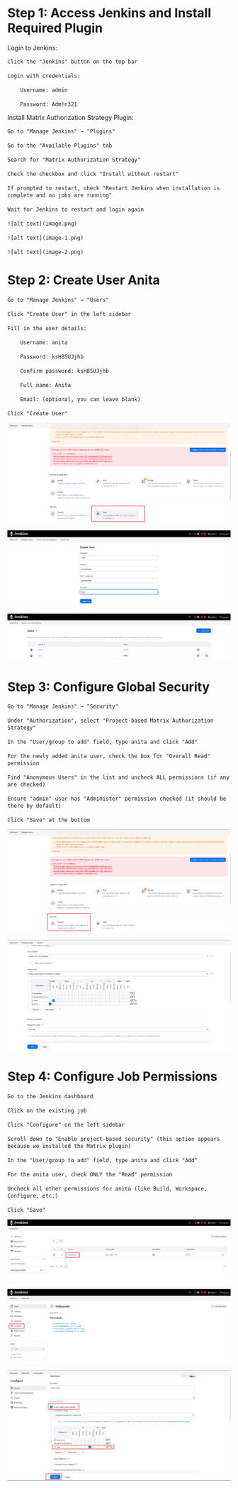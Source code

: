 # Step 1: Access Jenkins and Install Required Plugin

Login to Jenkins:

    Click the "Jenkins" button on the top bar

    Login with credentials:

        Username: admin

        Password: Adm!n321

Install Matrix Authorization Strategy Plugin:

    Go to "Manage Jenkins" → "Plugins"

    Go to the "Available Plugins" tab

    Search for "Matrix Authorization Strategy"

    Check the checkbox and click "Install without restart"

    If prompted to restart, check "Restart Jenkins when installation is complete and no jobs are running"

    Wait for Jenkins to restart and login again

    ![alt text](image.png)

    ![alt text](image-1.png)

    ![alt text](image-2.png)

 # Step 2: Create User Anita

    Go to "Manage Jenkins" → "Users"

    Click "Create User" in the left sidebar

    Fill in the user details:

        Username: anita

        Password: ksH85UJjhb

        Confirm password: ksH85UJjhb

        Full name: Anita

        Email: (optional, you can leave blank)

    Click "Create User"   

![alt text](image-3.png)

![alt text](image-4.png)

![alt text](image-5.png)

# Step 3: Configure Global Security

    Go to "Manage Jenkins" → "Security"

    Under "Authorization", select "Project-based Matrix Authorization Strategy"

    In the "User/group to add" field, type anita and click "Add"

    For the newly added anita user, check the box for "Overall Read" permission

    Find "Anonymous Users" in the list and uncheck ALL permissions (if any are checked)

    Ensure "admin" user has "Administer" permission checked (it should be there by default)

    Click "Save" at the bottom

![alt text](image-6.png)

![alt text](image-7.png)

 # Step 4: Configure Job Permissions

    Go to the Jenkins dashboard

    Click on the existing job 

    Click "Configure" on the left sidebar

    Scroll down to "Enable project-based security" (this option appears because we installed the Matrix plugin)

    In the "User/group to add" field, type anita and click "Add"

    For the anita user, check ONLY the "Read" permission

    Uncheck all other permissions for anita (like Build, Workspace, Configure, etc.)

    Click "Save"

![alt text](image-9.png)

![alt text](image-10.png)

![alt text](image-8.png)